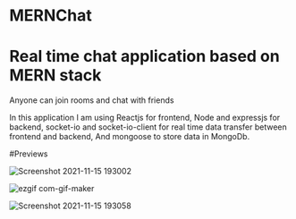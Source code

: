 # MERNChat
# Real time chat application based on MERN stack
Anyone can join rooms and chat with friends

In this application I am using Reactjs for frontend,
Node and expressjs for backend, socket-io and socket-io-client
for real time data transfer between frontend and backend,
And mongoose to store data in MongoDb.


#Previews

<!-- ![Screenshot 2021-11-15 193002](https://user-images.githubusercontent.com/61231732/141795510-099f6824-cbc6-441a-9468-cb74b54b1e43.png) -->
![Screenshot 2021-11-15 193002](https://user-images.githubusercontent.com/61231732/141797020-cccdd893-d374-420f-9849-125bb96c1c07.png)

![ezgif com-gif-maker](https://user-images.githubusercontent.com/61231732/141796368-9538ad88-22ab-4725-be66-1bde8f8c150b.gif)

![Screenshot 2021-11-15 193058](https://user-images.githubusercontent.com/61231732/141795691-ac0fa1ec-52f8-4760-8716-3d5568a2c534.png)
